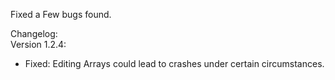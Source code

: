 Fixed a Few bugs found.    

Changelog:    
Version 1.2.4:   
- Fixed: Editing Arrays could lead to crashes under certain circumstances.